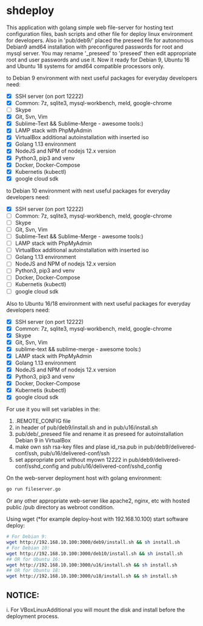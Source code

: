 shdeploy
========

This application with golang simple web file-server for hosting text configuration files, bash scripts and other file for deploy linux environment for developers. Also in 'pub/deb9/' placed the preseed file for autonomous Debian9 amd64 installation with preconfigured passwords for root and mysql server. You may rename '_preseed' to 'preseed' then edit appropriate root and user passwords and use it. 
Now it ready for Debian 9, Ubuntu 16 and Ubuntu 18 systems for amd64 compatible processors only. 

to Debian 9 environment with next useful packages for everyday developers need: 
- [x] SSH server (on port 12222)
- [x] Common: 7z, sqlite3, mysql-workbench, meld, google-chrome
- [ ] Skype
- [x] Git, Svn, Vim
- [x] Sublime-Text && Sublime-Merge - awesome tools:)
- [x] LAMP stack with PhpMyAdmin
- [x] VirtualBox additional autoinstallation with inserted iso
- [x] Golang 1.13 environment
- [x] NodeJS and NPM of nodejs 12.x version
- [x] Python3, pip3 and venv
- [x] Docker, Docker-Compose
- [x] Kubernetis (kubectl)
- [x] google cloud sdk

to Debian 10 environment with next useful packages for everyday developers need: 
- [x] SSH server (on port 12222)
- [ ] Common: 7z, sqlite3, mysql-workbench, meld, google-chrome
- [ ] Skype
- [ ] Git, Svn, Vim
- [ ] Sublime-Text && Sublime-Merge - awesome tools:)
- [ ] LAMP stack with PhpMyAdmin
- [ ] VirtualBox additional autoinstallation with inserted iso
- [ ] Golang 1.13 environment
- [ ] NodeJS and NPM of nodejs 12.x version
- [ ] Python3, pip3 and venv
- [ ] Docker, Docker-Compose
- [ ] Kubernetis (kubectl)
- [ ] google cloud sdk

Also to Ubuntu 16/18 environment with next useful packages for everyday developers need: 
- [x] SSH server (on port 12222)
- [x] Common: 7z, sqlite3, mysql-workbench, meld, google-chrome
- [x] Skype
- [x] Git, Svn, Vim
- [x] sublime-text && sublime-merge - awesome tools:)
- [x] LAMP stack with PhpMyAdmin
- [x] Golang 1.13 environment
- [x] NodeJS and NPM of nodejs 12.x version
- [x] Python3, pip3 and venv
- [x] Docker, Docker-Compose
- [x] Kubernetis (kubectl)
- [x] google cloud sdk

For use it you will set variables in the:

 1) .REMOTE_CONFIG file
 2) in header of pub/deb9/install.sh and in pub/u16/install.sh
 3) pub/deb/_preseed file and rename it as preseed for autoinstallation Debian 9 in VirtualBox
 4) make own ssh rsa-key files and plase id_rsa.pub in pub/deb9/delivered-conf/ssh, pub/u16/delivered-conf/ssh
 5) set appropriate port without myown 12222 in pub/deb9/delivered-conf/sshd_config and pub/u16/delivered-conf/sshd_config

On the web-server deployment host with golang environment:

 ```bash
 go run fileserver.go
```
Or any other appropriate web-server like apache2, nginx, etc with hosted public /pub directory as webroot condition.

Using wget (*for example deploy-host with 192.168.10.100) start software deploy:

```bash
# For Debian 9:
wget http://192.168.10.100:3000/deb9/install.sh && sh install.sh
# For Debian 10:
wget http://192.168.10.100:3000/deb10/install.sh && sh install.sh
## OR for Ubuntu 16:
wget http://192.168.10.100:3000/u16/install.sh && sh install.sh
## OR for Ubuntu 18:
wget http://192.168.10.100:3000/u18/install.sh && sh install.sh
```

NOTICE: 
-------
i. For VBoxLinuxAdditional you will mount the disk and install before the deployment process.
